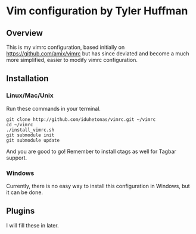 Vim configuration by Tyler Huffman
==================================

## Overview
This is my vimrc configuration, based initially on https://github.com/amix/vimrc but has since deviated and become a much more simplified, easier to modify vimrc configuration.

## Installation

### Linux/Mac/Unix
Run these commands in your terminal.

    git clone http://github.com/iduhetonas/vimrc.git ~/vimrc
    cd ~/vimrc
    ./install_vimrc.sh
    git submodule init   
    git submodule update 

And you are good to go! Remember to install ctags as well for Tagbar support.

### Windows
Currently, there is no easy way to install this configuration in Windows, but it can be done.

## Plugins
I will fill these in later.
